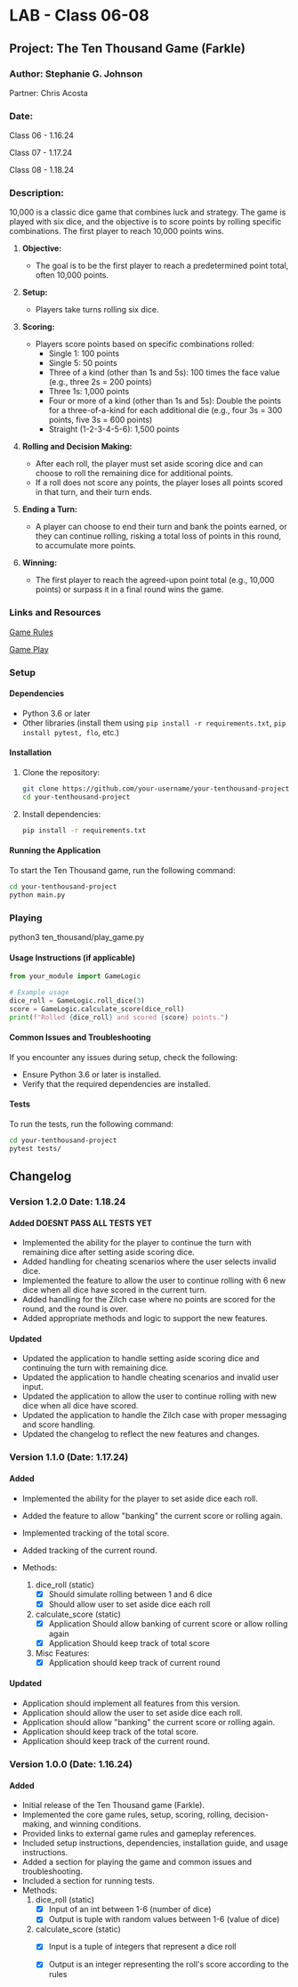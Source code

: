 # LAB - Class 06-08

## Project: The Ten Thousand Game (Farkle)

### Author: Stephanie G. Johnson

Partner: Chris Acosta

### Date: 

Class 06 - 1.16.24

Class 07 - 1.17.24

Class 08 - 1.18.24

### Description:

10,000 is a classic dice game that combines luck and strategy. The game is played with six dice, and the objective is to score points by rolling specific combinations. The first player to reach 10,000 points wins.

1. **Objective:**
   - The goal is to be the first player to reach a predetermined point total, often 10,000 points.

2. **Setup:**
   - Players take turns rolling six dice.

3. **Scoring:**
   - Players score points based on specific combinations rolled:
     - Single 1: 100 points
     - Single 5: 50 points
     - Three of a kind (other than 1s and 5s): 100 times the face value (e.g., three 2s = 200 points)
     - Three 1s: 1,000 points
     - Four or more of a kind (other than 1s and 5s): Double the points for a three-of-a-kind for each additional die (e.g., four 3s = 300 points, five 3s = 600 points)
     - Straight (1-2-3-4-5-6): 1,500 points

4. **Rolling and Decision Making:**
   - After each roll, the player must set aside scoring dice and can choose to roll the remaining dice for additional points.
   - If a roll does not score any points, the player loses all points scored in that turn, and their turn ends.

5. **Ending a Turn:**
   - A player can choose to end their turn and bank the points earned, or they can continue rolling, risking a total loss of points in this round, to accumulate more points.

6. **Winning:**
   - The first player to reach the agreed-upon point total (e.g., 10,000 points) or surpass it in a final round wins the game.

### Links and Resources

[Game Rules](https://en.wikipedia.org/wiki/Dice_10000)

[Game Play](https://www.playonlinedicegames.com/farkle)

### Setup

#### Dependencies

- Python 3.6 or later
- Other libraries (install them using `pip install -r requirements.txt`, `pip install pytest, flo`, etc.)

#### Installation

1. Clone the repository:

   ```bash
   git clone https://github.com/your-username/your-tenthousand-project.git
   cd your-tenthousand-project
   ```

2. Install dependencies:

   ```bash
   pip install -r requirements.txt
   ```

#### Running the Application

To start the Ten Thousand game, run the following command:

   ```bash
   cd your-tenthousand-project
   python main.py
   ```

### Playing

python3 ten_thousand/play_game.py

#### Usage Instructions (if applicable)

   ```python
   from your_module import GameLogic

   # Example usage
   dice_roll = GameLogic.roll_dice(3)
   score = GameLogic.calculate_score(dice_roll)
   print(f"Rolled {dice_roll} and scored {score} points.")
   ```

#### Common Issues and Troubleshooting

If you encounter any issues during setup, check the following:

- Ensure Python 3.6 or later is installed.
- Verify that the required dependencies are installed.


#### Tests

To run the tests, run the following command:

```bash
cd your-tenthousand-project
pytest tests/
```

## Changelog

### Version 1.2.0 Date: 1.18.24

#### Added  DOESNT PASS ALL TESTS YET

- Implemented the ability for the player to continue the turn with remaining dice after setting aside scoring dice.
- Added handling for cheating scenarios where the user selects invalid dice.
- Implemented the feature to allow the user to continue rolling with 6 new dice when all dice have scored in the current turn.
- Added handling for the Zilch case where no points are scored for the round, and the round is over.
- Added appropriate methods and logic to support the new features.

#### Updated

- Updated the application to handle setting aside scoring dice and continuing the turn with remaining dice.
- Updated the application to handle cheating scenarios and invalid user input.
- Updated the application to allow the user to continue rolling with new dice when all dice have scored.
- Updated the application to handle the Zilch case with proper messaging and score handling.
- Updated the changelog to reflect the new features and changes.

### Version 1.1.0 (Date: 1.17.24)

#### Added

- Implemented the ability for the player to set aside dice each roll.
- Added the feature to allow "banking" the current score or rolling again.
- Implemented tracking of the total score.
- Added tracking of the current round.
- Methods:

   1. dice_roll (static)
      - [x]  Should simulate rolling between 1 and 6 dice
      - [x]  Should allow user to set aside dice each roll
   2. calculate_score (static)
      - [x]  Application Should allow banking of current score or allow rolling again
      - [x] Application Should keep track of total score
   3. Misc Features:
      - [x] Application should keep track of current round

#### Updated

- Application should implement all features from this version.
- Application should allow the user to set aside dice each roll.
- Application should allow "banking" the current score or rolling again.
- Application should keep track of the total score.
- Application should keep track of the current round.

### Version 1.0.0 (Date: 1.16.24)

#### Added

- Initial release of the Ten Thousand game (Farkle).
- Implemented the core game rules, setup, scoring, rolling, decision-making, and winning conditions.
- Provided links to external game rules and gameplay references.
- Included setup instructions, dependencies, installation guide, and usage instructions.
- Added a section for playing the game and common issues and troubleshooting.
- Included a section for running tests.
- Methods:
   1. dice_roll (static)
      - [x]  Input of an int between 1-6 (number of dice)
      - [x]  Output is tuple with random 
   values between 1-6 (value of dice)
   2. calculate_score (static)
      - [x] Input is a tuple of integers that represent a dice roll
      - [x] Output is an integer representing the roll's score according to the rules


